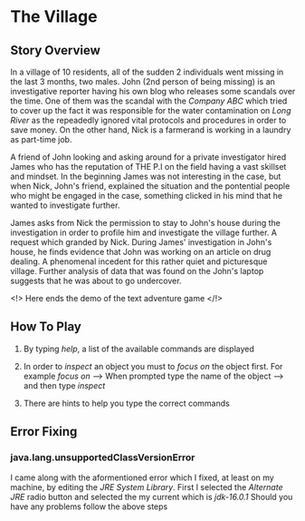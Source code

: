 # The Village
## Story Overview
In a village of 10 residents, all of the sudden 2 individuals went missing in the last 3 months, two males.
John (2nd person of being missing) is an investigative reporter having his own blog who releases some scandals over the time.
One of them was the scandal with the *Company ABC* which tried to cover up the fact it was responsible for the water contamination
on *Long River* as the repeadedly ignored vital protocols and procedures in order to save money.
On the other hand, Nick is a farmerand is working in a laundry as part-time job.

A friend of John looking and asking around for a private investigator hired James who has the reputation of THE P.I on the field having
a vast skillset and mindset. In the beginning James was not interesting in the case, but when Nick, John's friend, explained the situation
and the pontential people who might be engaged in the case, something clicked in his mind that he wanted to investigate further.

James asks from Nick the permission to stay to John's house during the investigation in order to profile him and investigate the village further.
A request which granded by Nick. During James' investigation in John's house, he finds evidence that John was working on an article on drug dealing.
A phenomenal incedent for this rather quiet and picturesque village. Further analysis of data that was found on the John's laptop suggests that
he was about to go undercover.

<!> Here ends the demo of the text adventure game </!>
## How To Play
1. By typing *help*, a list of the available commands are displayed
2. In order to *inspect* an object you must to *focus on* the object first. For example *focus on* --> When prompted type the name of the object --> and then type *inspect*

3. There are hints to help you type the correct commands

## Error Fixing
### java.lang.unsupportedClassVersionError
I came along with the aformentioned error which I fixed, at least on my machine, by editing the *JRE System Library*.
First I selected the *Alternate JRE* radio button and selected the my current which is *jdk-16.0.1*
Should you have any problems follow the above steps
